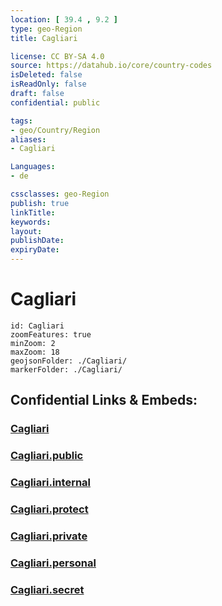 ```yaml
---
location: [ 39.4 , 9.2 ] 
type: geo-Region
title: Cagliari

license: CC BY-SA 4.0
source: https://datahub.io/core/country-codes
isDeleted: false
isReadOnly: false
draft: false
confidential: public

tags:
- geo/Country/Region
aliases:
- Cagliari

Languages:
- de

cssclasses: geo-Region
publish: true
linkTitle: 
keywords: 
layout: 
publishDate: 
expiryDate: 
---
```


# Cagliari

```leaflet
id: Cagliari
zoomFeatures: true 
minZoom: 2 
maxZoom: 18
geojsonFolder: ./Cagliari/
markerFolder: ./Cagliari/
```


## Confidential Links & Embeds: 

### [Cagliari](/_Standards/Earth/Continent/Europe/Europe~South/Italy/regions~Italy/Sardinia/Cagliari.md) 

### [Cagliari.public](/_public/Earth/Continent/Europe/Europe~South/Italy/regions~Italy/Sardinia/Cagliari.public.md) 

### [Cagliari.internal](/_internal/Earth/Continent/Europe/Europe~South/Italy/regions~Italy/Sardinia/Cagliari.internal.md) 

### [Cagliari.protect](/_protect/Earth/Continent/Europe/Europe~South/Italy/regions~Italy/Sardinia/Cagliari.protect.md) 

### [Cagliari.private](/_private/Earth/Continent/Europe/Europe~South/Italy/regions~Italy/Sardinia/Cagliari.private.md) 

### [Cagliari.personal](/_personal/Earth/Continent/Europe/Europe~South/Italy/regions~Italy/Sardinia/Cagliari.personal.md) 

### [Cagliari.secret](/_secret/Earth/Continent/Europe/Europe~South/Italy/regions~Italy/Sardinia/Cagliari.secret.md)


